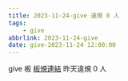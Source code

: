 ```yaml
---
title: 2023-11-24-give 違規 0 人
tags:
    - give
abbrlink: 2023-11-24-give
date: give-2023-11-24 12:00:00
---
```

give 板 [板規連結](https://www.ptt.cc/bbs/give/M.1612495900.A.C32.html)
昨天違規 0 人
